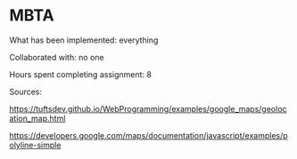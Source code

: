 # MBTA

What has been implemented: everything

Collaborated with: no one

Hours spent completing assignment: 8

Sources:

https://tuftsdev.github.io/WebProgramming/examples/google_maps/geolocation_map.html

https://developers.google.com/maps/documentation/javascript/examples/polyline-simple